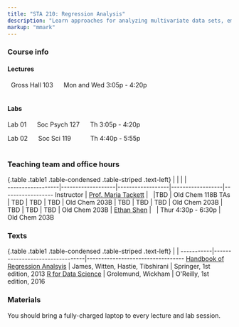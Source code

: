 ```yaml
---
title: "STA 210: Regression Analysis"
description: "Learn approaches for analyzing multivariate data sets, emphasizing analysis of variance, linear regression, and logistic regression. Learn techniques for checking the appropriateness of proposed models, such as residual analyses and case influence diagnostics, and techniques for selecting models. Gain experience dealing with the challenges that arise in practice through assignments that utilize real-world data. This class emphasizes data analysis over mathematical theory."
markup: "mmark"
---
```


### Course info

#### Lectures

<font color="#1689AE"><i class="fas fa-university"></i></font> &nbsp; Gross Hall 103 &nbsp;&nbsp; <font color="#1689AE"><i class="fas fa-calendar"></i></font> &nbsp; Mon and Wed 3:05p - 4:20p
<br>
<br>

#### Labs

Lab 01 &nbsp;&nbsp; <font color="#1689AE"><i class="fas fa-university"></i></font> &nbsp; Soc Psych 127 &nbsp;&nbsp; <font color="#1689AE"><i class="fas fa-calendar"></i></font> &nbsp; Th 3:05p - 4:20p

Lab 02  &nbsp;&nbsp; <font color="#1689AE"><i class="fas fa-university"></i></font> &nbsp; Soc Sci 119 &nbsp;&nbsp;&nbsp;&nbsp;&nbsp;&nbsp;&nbsp; <font color="#1689AE"><i class="fas fa-calendar"></i></font> &nbsp; Th 4:40p - 5:55p
<br>
<br>

### Teaching team and office hours 

{.table .table1 .table-condensed .table-striped .text-left}
<span></span>     | <span></span>     | <span></span>    | <span></span>    |  <span></span>      
------------------|-------------------|------------------|------------------|------------------ 
Instructor        | [Prof. Maria Tackett](http://stat.duke.edu/~mt324/) | <a href="mailto:maria.tackett@duke.edu" title="email"><i class="fa fa-envelope"></i></a> &nbsp; <a href="https://github.com/matackett" title="GitHub"><i class="fa fa-github"></i></a> |TBD | Old Chem 118B
TAs               | TBD | TBD | TBD | Old Chem 203B
                  | TBD | TBD | TBD | Old Chem 203B
                  | TBD | TBD | TBD | Old Chem 203B
                  | [Ethan Shen](https://www.linkedin.com/in/ethan-shen-931010134/) | <a href="mailto:ethan.shen@duke.edu" title="email"><i class="fa fa-envelope"></i></a> &nbsp; <a href="https://github.com/ethann-shen" title="GitHub"><i class="fa fa-github"></i></a> | Thur 4:30p - 6:30p | Old Chem 203B
### Texts

{.table .table1 .table-condensed .table-striped .text-left}
 <span></span>     | <span></span> | <span></span> 
-----------|---------------------------------|----------------------------------
[Handbook of Regression Analsyis](https://www-bcf.usc.edu/~gareth/ISL/) | James, Witten, Hastie, Tibshirani | Springer, 1st edition, 2013
[R for Data Science](http://r4ds.had.co.nz/) | Grolemund, Wickham | O'Reilly, 1st edition, 2016

### Materials

You should bring a fully-charged laptop to every lecture and lab session.

<!--
### Green Classroom

<img style="float: left;" src="/img/DukeGreenClassroomCertification-Logo.png">
This course has achieved Duke’s Green Classroom Certification. The certification indicates that the faculty member teaching this course has taken significant steps to green the delivery of this course. Your faculty member has completed a checklist indicating their common practices in areas of this course that have an environmental impact, such as paper and energy consumption. Some common practices implemented by faculty to reduce the environmental impact of their course include allowing electronic submission of assignments, providing online readings and turning off lights and electronics in the classroom when they are not in use. The eco-friendly aspects of course delivery may vary by faculty, by course and throughout the semester. Learn more at [http://sustainability.duke.edu/action/certifications/classroom/index.php](http://sustainability.duke.edu/action/certifications/classroom/index.php).
-->
